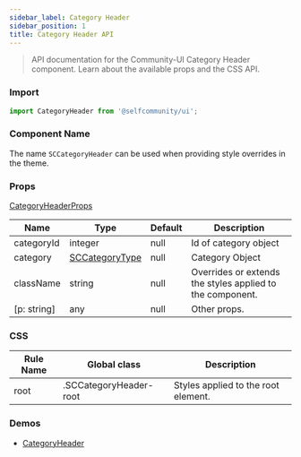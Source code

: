 ```yaml
---
sidebar_label: Category Header
sidebar_position: 1
title: Category Header API
---
```


> API documentation for the Community-UI Category Header component. Learn about the available props and the CSS API.

### Import 

```jsx
import CategoryHeader from '@selfcommunity/ui';
```

### Component Name

The name `SCCategoryHeader` can be used when providing style overrides in the theme.


### Props

[CategoryHeaderProps](../Interfaces/CategoryHeaderProps)

|Name|Type|Default|Description|
|---|---|---|---|
|categoryId|integer|null|Id of category object|
|category|[SCCategoryType](../../sc-core/Api_Reference/Types/category#properties)|null|Category Object|
|className|string|null|Overrides or extends the styles applied to the component.|
|[p: string]|any|null|Other props.|


### CSS

|Rule Name|Global class|Description|
|---|---|---|
|root|.SCCategoryHeader-root|Styles applied to the root element.|

### Demos

- [CategoryHeader](../Components/categoryheader)